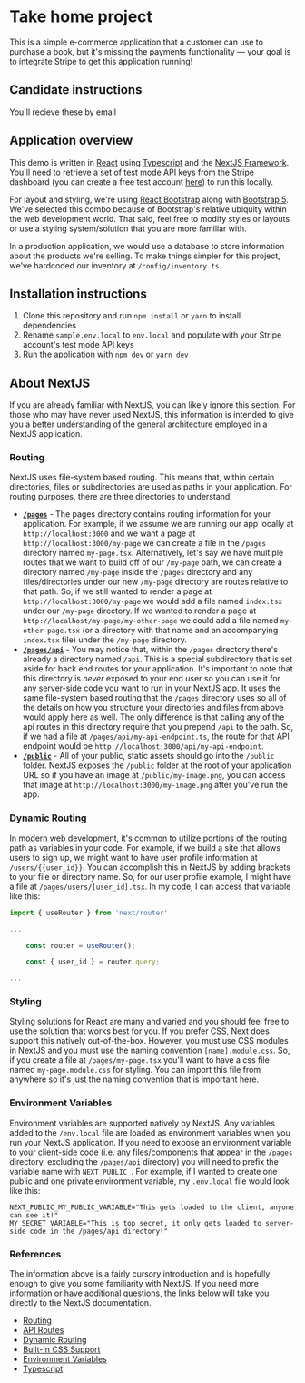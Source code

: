 # Take home project

This is a simple e-commerce application that a customer can use to purchase a book, but it's missing the payments functionality — your goal is to integrate Stripe to get this application running!

## Candidate instructions

You'll recieve these by email

## Application overview

This demo is written in [React](https://reactjs.org/) using [Typescript](https://www.typescriptlang.org/) and the [NextJS Framework](https://nextjs.org/). You'll need to retrieve a set of test mode API keys from the Stripe dashboard (you can create a free test account [here](https://dashboard.stripe.com/register)) to run this locally.

For layout and styling, we're using [React Bootstrap](https://react-bootstrap.github.io/) along with [Bootstrap 5](https://getbootstrap.com/docs/5.0/getting-started/introduction/). We've selected this combo because of Bootstrap's relative ubiquity within the web development world. That said, feel free to modify styles or layouts or use a styling system/solution that you are more familiar with.

In a production application, we would use a database to store information about the products we're selling. To make things simpler for this project, we've hardcoded our inventory at `/config/inventory.ts`.

## Installation instructions

1. Clone this repository and run `npm install` or `yarn` to install dependencies
2. Rename `sample.env.local` to `env.local` and populate with your Stripe account's test mode API keys
3. Run the application with `npm dev` or `yarn dev`

## About NextJS

If you are already familiar with NextJS, you can likely ignore this section. For those who may have never used NextJS, this information is intended to give you a better understanding of the general architecture employed in a NextJS application.

### Routing

NextJS uses file-system based routing. This means that, within certain directories, files or subdirectories are used as paths in your application. For routing purposes, there are three directories to understand:

- **[`/pages`](/pages/)** - The pages directory contains routing information for your application. For example, if we assume we are running our app locally at `http://localhost:3000` and we want a page at `http://localhost:3000/my-page` we can create a file in the `/pages` directory named `my-page.tsx`. Alternatively, let's say we have multiple routes that we want to build off of our `/my-page` path, we can create a directory named `/my-page` inside the `/pages` directory and any files/directories under our new `/my-page` directory are routes relative to that path. So, if we still wanted to render a page at `http://localhost:3000/my-page` we would add a file named `index.tsx` under our `/my-page` directory. If we wanted to render a page at `http://localhost/my-page/my-other-page` we could add a file named `my-other-page.tsx` (or a directory with that name and an accompanying `index.tsx` file) under the `/my-page` directory.
- **[`/pages/api`](/pages/api)** - You may notice that, within the `/pages` directory there's already a directory named `/api`. This is a special subdirectory that is set aside for back end routes for your application. It's important to note that this directory is _never_ exposed to your end user so you can use it for any server-side code you want to run in your NextJS app. It uses the same file-system based routing that the `/pages` directory uses so all of the details on how you structure your directories and files from above would apply here as well. The only difference is that calling any of the api routes in this directory require that you prepend `/api` to the path. So, if we had a file at `/pages/api/my-api-endpoint.ts`, the route for that API endpoint would be `http://localhost:3000/api/my-api-endpoint`.
- **[`/public`](/public/)** - All of your public, static assets should go into the `/public` folder. NextJS exposes the `/public` folder at the root of your application URL so if you have an image at `/public/my-image.png`, you can access that image at `http://localhost:3000/my-image.png` after you've run the app.

### Dynamic Routing

In modern web development, it's common to utilize portions of the routing path as variables in your code. For example, if we build a site that allows users to sign up, we might want to have user profile information at `/users/{{user_id}}`. You can accomplish this in NextJS by adding brackets to your file or directory name. So, for our user profile example, I might have a file at `/pages/users/[user_id].tsx`. In my code, I can access that variable like this:

```Typescript
import { useRouter } from 'next/router'

...

    const router = useRouter();

    const { user_id } = router.query;

...
```

### Styling

Styling solutions for React are many and varied and you should feel free to use the solution that works best for you. If you prefer CSS, Next does support this natively out-of-the-box. However, you must use CSS modules in NextJS and you must use the naming convention `[name].module.css`. So, if you create a file at `/pages/my-page.tsx` you'll want to have a css file named `my-page.module.css` for styling. You can import this file from anywhere so it's just the naming convention that is important here.

### Environment Variables

Environment variables are supported natively by NextJS. Any variables added to the `/env.local` file are loaded as environment variables when you run your NextJS application. If you need to expose an environment variable to your client-side code (i.e. any files/components that appear in the `/pages` directory, excluding the `/pages/api` directory) you will need to prefix the variable name with `NEXT_PUBLIC_`. For example, if I wanted to create one public and one private environment variable, my `.env.local` file would look like this:

```Shell
NEXT_PUBLIC_MY_PUBLIC_VARIABLE="This gets loaded to the client, anyone can see it!"
MY_SECRET_VARIABLE="This is top secret, it only gets loaded to server-side code in the /pages/api directory!"
```

### References

The information above is a fairly cursory introduction and is hopefully enough to give you some familiarity with NextJS. If you need more information or have additional questions, the links below will take you directly to the NextJS documentation.

- [Routing](https://nextjs.org/docs/routing/introduction)
- [API Routes](https://nextjs.org/docs/api-routes/introduction)
- [Dynamic Routing](https://nextjs.org/docs/routing/dynamic-routes)
- [Built-In CSS Support](https://nextjs.org/docs/basic-features/built-in-css-support)
- [Environment Variables](https://nextjs.org/docs/basic-features/environment-variables)
- [Typescript](https://nextjs.org/docs/basic-features/typescript)
